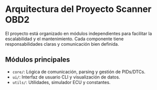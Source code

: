 # Arquitectura del Proyecto Scanner OBD2

El proyecto está organizado en módulos independientes para facilitar la escalabilidad y el mantenimiento. Cada componente tiene responsabilidades claras y comunicación bien definida.

## Módulos principales
- `core/`: Lógica de comunicación, parsing y gestión de PIDs/DTCs.
- `ui/`: Interfaz de usuario CLI y visualización de datos.
- `utils/`: Utilidades, simulador ECU y constantes.

